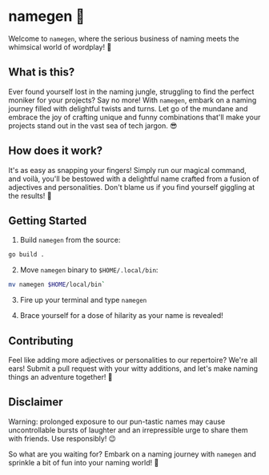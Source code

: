# namegen 🎩

Welcome to `namegen`, where the serious business of naming meets the whimsical world of wordplay! 🚀

## What is this?

Ever found yourself lost in the naming jungle, struggling to find the perfect moniker for your projects? Say no more! With `namegen`, embark on a naming journey filled with delightful twists and turns. Let go of the mundane and embrace the joy of crafting unique and funny combinations that'll make your projects stand out in the vast sea of tech jargon. 😎

## How does it work?

It's as easy as snapping your fingers! Simply run our magical command, and voilà, you'll be bestowed with a delightful name crafted from a fusion of adjectives and personalities. Don't blame us if you find yourself giggling at the results! 🤭

## Getting Started

1. Build `namegen` from the source:

```sh
go build .
```

2. Move `namegen` binary to `$HOME/.local/bin`:

```sh
mv namegen $HOME/local/bin`
```

3. Fire up your terminal and type `namegen`

4. Brace yourself for a dose of hilarity as your name is revealed!

## Contributing

Feel like adding more adjectives or personalities to our repertoire? We're all ears! Submit a pull request with your witty additions, and let's make naming things an adventure together! 🎉

## Disclaimer

Warning: prolonged exposure to our pun-tastic names may cause uncontrollable bursts of laughter and an irrepressible urge to share them with friends. Use responsibly! 😉

So what are you waiting for? Embark on a naming journey with `namegen` and sprinkle a bit of fun into your naming world! 🌟
